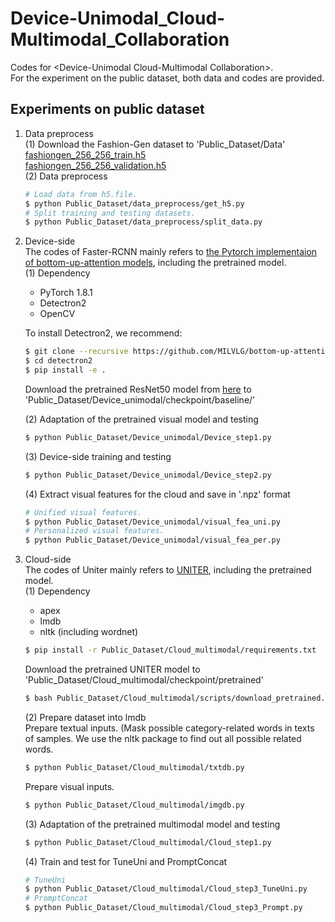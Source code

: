 # Device-Unimodal_Cloud-Multimodal_Collaboration
Codes for &lt;Device-Unimodal Cloud-Multimodal Collaboration>.  
For the experiment on the public dataset, both data and codes are provided.  

## Experiments on public dataset
1. Data preprocess  
(1) Download the Fashion-Gen dataset to 'Public_Dataset/Data'  
[fashiongen_256_256_train.h5](https://drive.google.com/file/d/1yR-_NJ6CxCYB2i8UECEB2doNssj5J8Li/view?usp=sharing)  
[fashiongen_256_256_validation.h5](https://drive.google.com/file/d/1R4JtSAtbbOi9mByBj-KpchNf9nDn6BO1/view?usp=sharing)   
(2) Data preprocess  
   ```bash
   # Load data from h5.file.  
   $ python Public_Dataset/data_preprocess/get_h5.py
   # Split training and testing datasets.
   $ python Public_Dataset/data_preprocess/split_data.py
   ```  

2. Device-side  
The codes of Faster-RCNN mainly refers to [the Pytorch implementaion of bottom-up-attention models](https://github.com/MILVLG/bottom-up-attention.pytorch), including the pretrained model.  
(1) Dependency
   - PyTorch 1.8.1
   - Detectron2
   - OpenCV
   
   To install Detectron2, we recommend:  
      ```bash
      $ git clone --recursive https://github.com/MILVLG/bottom-up-attention.pytorch
      $ cd detectron2
      $ pip install -e .
      ```

   Download the pretrained ResNet50 model from [here](https://awma1-my.sharepoint.com/:u:/g/personal/yuz_l0_tn/EfYoinBHrFlKmKonocse8yEBXN-hyCHNygYqjxGpIBsPvQ?download=1) to 'Public_Dataset/Device_unimodal/checkpoint/baseline/'   

   (2) Adaptation of the pretrained visual model and testing
   ```bash
   $ python Public_Dataset/Device_unimodal/Device_step1.py
   ```   

   (3) Device-side training and testing
   ```bash
   $ python Public_Dataset/Device_unimodal/Device_step2.py
   ```  

   (4) Extract visual features for the cloud and save in '.npz' format  
   ```bash
   # Unified visual features.  
   $ python Public_Dataset/Device_unimodal/visual_fea_uni.py
   # Personalized visual features.  
   $ python Public_Dataset/Device_unimodal/visual_fea_per.py
   ```    

3. Cloud-side   
The codes of Uniter mainly refers to [UNITER](https://github.com/ChenRocks/UNITER), including the pretrained model.    
   (1) Dependency   
   - apex
   - lmdb
   - nltk (including wordnet)

   ```bash
   $ pip install -r Public_Dataset/Cloud_multimodal/requirements.txt
   ``` 
   Download the pretrained UNITER model to 'Public_Dataset/Cloud_multimodal/checkpoint/pretrained'
   ```bash
   $ bash Public_Dataset/Cloud_multimodal/scripts/download_pretrained.sh 
   ```    

   (2) Prepare dataset into lmdb  
   Prepare textual inputs. (Mask possible category-related words in texts of samples. We use the nltk package to find out all possible related words. 
   ```bash
   $ python Public_Dataset/Cloud_multimodal/txtdb.py
   ```    
   Prepare visual inputs.  
   ```bash
   $ python Public_Dataset/Cloud_multimodal/imgdb.py
   ```  

   (3) Adaptation of the pretrained multimodal model and testing
   ```bash
   $ python Public_Dataset/Cloud_multimodal/Cloud_step1.py
   ```   

   (4) Train and test for TuneUni and PromptConcat
   ```bash
   # TuneUni
   $ python Public_Dataset/Cloud_multimodal/Cloud_step3_TuneUni.py
   # PromptConcat
   $ python Public_Dataset/Cloud_multimodal/Cloud_step3_Prompt.py
   ```    
